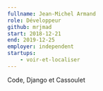 ```yaml
---
fullname: Jean-Michel Armand
role: Développeur
github: mrjmad
start: 2018-12-21
end: 2019-12-25
employer: independent
startups:
    - voir-et-localiser
---
```


Code, Django et Cassoulet
